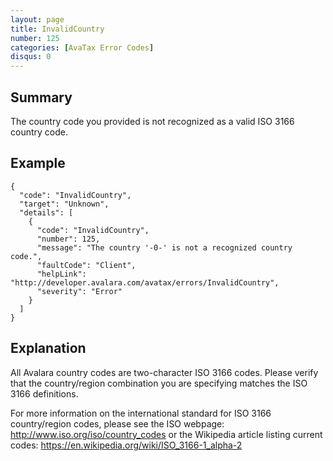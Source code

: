 ```yaml
---
layout: page
title: InvalidCountry
number: 125
categories: [AvaTax Error Codes]
disqus: 0
---
```


## Summary

The country code you provided is not recognized as a valid ISO 3166 country code.

## Example

    {
      "code": "InvalidCountry",
      "target": "Unknown",
      "details": [
        {
          "code": "InvalidCountry",
          "number": 125,
          "message": "The country '-0-' is not a recognized country code.",
          "faultCode": "Client",
          "helpLink": "http://developer.avalara.com/avatax/errors/InvalidCountry",
          "severity": "Error"
        }
      ]
    }

## Explanation

All Avalara country codes are two-character ISO 3166 codes.  Please verify that the country/region combination you are specifying matches the ISO 3166 definitions.

For more information on the international standard for ISO 3166 country/region codes, please see the ISO webpage: http://www.iso.org/iso/country_codes or the Wikipedia article listing current codes: https://en.wikipedia.org/wiki/ISO_3166-1_alpha-2
